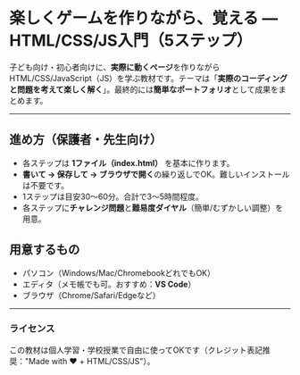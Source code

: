 # 楽しくゲームを作りながら、覚える — HTML/CSS/JS入門（5ステップ）

子ども向け・初心者向けに、**実際に動くページ**を作りながらHTML/CSS/JavaScript（JS）を学ぶ教材です。テーマは「**実際のコーディングと問題を考えて楽しく解く**」。最終的には**簡単なポートフォリオ**として成果をまとめます。

---

## 進め方（保護者・先生向け）

* 各ステップは **1ファイル（index.html）** を基本に作ります。
* **書いて → 保存して → ブラウザで開く**の繰り返しでOK。難しいインストールは不要です。
* 1ステップは目安30〜60分。合計で3〜5時間程度。
* 各ステップに**チャレンジ問題**と**難易度ダイヤル**（簡単/むずかしい調整）を用意。

## 用意するもの

* パソコン（Windows/Mac/ChromebookどれでもOK）
* エディタ（メモ帳でも可。おすすめ：**VS Code**）
* ブラウザ（Chrome/Safari/Edgeなど）

---

### ライセンス

この教材は個人学習・学校授業で自由に使ってOKです（クレジット表記推奨："Made with ❤️ + HTML/CSS/JS"）。
